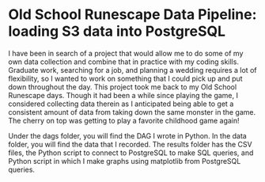 # Old School Runescape Data Pipeline: loading S3 data into PostgreSQL 

I have been in search of a project that would allow me to do some of my own data collection and combine that in practice with my coding skills. Graduate work, searching for a job, and planning a wedding requires a lot of flexibility, so I wanted to work on something that I could pick up and put down throughout the day. This project took me back to my Old School Runescape days. Though it had been a while since playing the game, I considered collecting data therein as I anticipated being able to get a consistent amount of data from taking down the same monster in the game. The cherry on top was getting to play a favorite childhood game again!


Under the dags folder, you will find the DAG I wrote in Python. In the data folder, you will find the data that I recorded. The results folder has the CSV files, the Python script to connect to PostgreSQL to make SQL queries, and Python script in which I make graphs using matplotlib from PostgreSQL queries.
